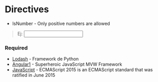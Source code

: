 # Directives 

* IsNumber - Only positive numbers are allowed
> Ej: <input type="text" name="number" ng-model="number" is-number>


### Required

* [Lodash] - Framework de Python
* [Angular1] - Superheroic JavaScript MVW Framework
* [JavaScript] - ECMAScript 2015 is an ECMAScript standard that was ratified in June 2015


[Lodash]: https://lodash.com/
[Angular1]: https://angularjs.org/
[JavaScript]: https://babeljs.io/docs/learn-es2015/
